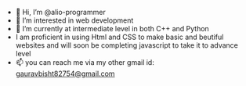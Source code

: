 - 👋 Hi, I’m @alio-programmer
- 👀 I’m interested in web development
- 🌱 I’m currently at intermediate level in both C++ and Python
- I am proficient in using Html and CSS to make basic and beutiful websites and will soon be completing javascript to take it to advance level
- 📫 you can reach me via my other gmail id: gauravbisht82754@gmail.com
